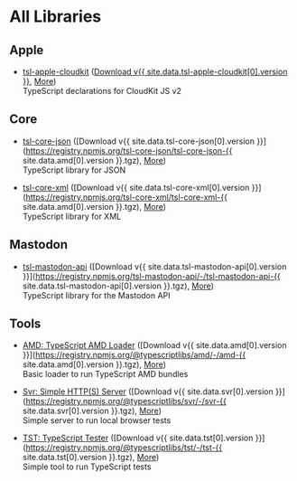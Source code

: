 All Libraries
=============



Apple
-----

- [tsl-apple-cloudkit](/tsl-apple-cloudkit/)
  ([Download v{{ site.data.tsl-apple-cloudkit[0].version }}](/npm/tsl-apple-cloudkit.tgz),
  [More](/package/tsl-apple-cloudkit.html))  
  TypeScript declarations for CloudKit JS v2



Core
----

- [tsl-core-json](/tsl-core-json/)
  ([Download v{{ site.data.tsl-core-json[0].version }}](https://registry.npmjs.org/tsl-core-json/tsl-core-json-{{ site.data.amd[0].version }}.tgz),
  [More](/package/tsl-core-json.html))  
  TypeScript library for JSON

- [tsl-core-xml](/tsl-core-xml/)
  ([Download v{{ site.data.tsl-core-xml[0].version }}](https://registry.npmjs.org/tsl-core-xml/tsl-core-xml-{{ site.data.amd[0].version }}.tgz),
  [More](/package/tsl-core-xml.html))  
  TypeScript library for XML



Mastodon
--------

- [tsl-mastodon-api](/tsl-mastodon-api/)
  ([Download v{{ site.data.tsl-mastodon-api[0].version }}](https://registry.npmjs.org/tsl-mastodon-api/-/tsl-mastodon-api-{{ site.data.tsl-mastodon-api[0].version }}.tgz),
  [More](/package/tsl-mastodon-api.html))  
  TypeScript library for the Mastodon API



Tools
-----

- [AMD: TypeScript AMD Loader](/amd/)
  ([Download v{{ site.data.amd[0].version }}](https://registry.npmjs.org/@typescriptlibs/amd/-/amd-{{ site.data.amd[0].version }}.tgz),
  [More](/package/amd.html))  
  Basic loader to run TypeScript AMD bundles

- [Svr: Simple HTTP(S) Server](/svr/)
  ([Download v{{ site.data.svr[0].version }}](https://registry.npmjs.org/@typescriptlibs/svr/-/svr-{{ site.data.svr[0].version }}.tgz),
  [More](/package/svr.html))  
  Simple server to run local browser tests

- [TST: TypeScript Tester](/tst/)
  ([Download v{{ site.data.tst[0].version }}](https://registry.npmjs.org/@typescriptlibs/tst/-/tst-{{ site.data.tst[0].version }}.tgz),
  [More](/package/tst.html))  
  Simple tool to run TypeScript tests
